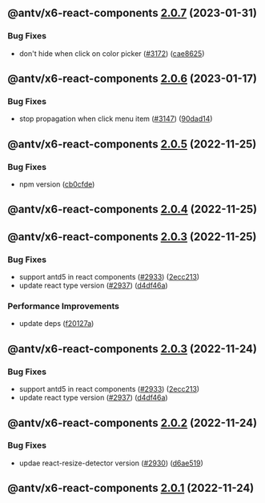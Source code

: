 ## @antv/x6-react-components [2.0.7](https://github.com/antvis/x6/compare/@antv/x6-react-components@2.0.6...@antv/x6-react-components@2.0.7) (2023-01-31)


### Bug Fixes

* don't hide when click on color picker ([#3172](https://github.com/antvis/x6/issues/3172)) ([cae8625](https://github.com/antvis/x6/commit/cae8625feb20fd93cc8002fa6ed00d345d3cf33c))

## @antv/x6-react-components [2.0.6](https://github.com/antvis/x6/compare/@antv/x6-react-components@2.0.5...@antv/x6-react-components@2.0.6) (2023-01-17)


### Bug Fixes

* stop propagation when click menu item ([#3147](https://github.com/antvis/x6/issues/3147)) ([90dad14](https://github.com/antvis/x6/commit/90dad14d7e1ad8639b80b215596c8f4bad7b00ed))

## @antv/x6-react-components [2.0.5](https://github.com/antvis/x6/compare/@antv/x6-react-components@2.0.4...@antv/x6-react-components@2.0.5) (2022-11-25)


### Bug Fixes

* npm version ([cb0cfde](https://github.com/antvis/x6/commit/cb0cfdeb4dbe8858569e6899db08ccb9ab8ba4e7))

## @antv/x6-react-components [2.0.4](https://github.com/antvis/x6/compare/@antv/x6-react-components@2.0.3...@antv/x6-react-components@2.0.4) (2022-11-25)

## @antv/x6-react-components [2.0.3](https://github.com/antvis/x6/compare/@antv/x6-react-components@2.0.2...@antv/x6-react-components@2.0.3) (2022-11-25)


### Bug Fixes

* support antd5 in react components ([#2933](https://github.com/antvis/x6/issues/2933)) ([2ecc213](https://github.com/antvis/x6/commit/2ecc213094250b476b533b444c0f3716f88b7987))
* update react type version ([#2937](https://github.com/antvis/x6/issues/2937)) ([d4df46a](https://github.com/antvis/x6/commit/d4df46ab40c0f2fb6e7a76fc0083d7b4710555b9))


### Performance Improvements

* update deps ([f20127a](https://github.com/antvis/x6/commit/f20127af555d9b7beaac3a07ac308d5c0d4e53a3))

## @antv/x6-react-components [2.0.3](https://github.com/antvis/x6/compare/@antv/x6-react-components@2.0.2...@antv/x6-react-components@2.0.3) (2022-11-24)


### Bug Fixes

* support antd5 in react components ([#2933](https://github.com/antvis/x6/issues/2933)) ([2ecc213](https://github.com/antvis/x6/commit/2ecc213094250b476b533b444c0f3716f88b7987))
* update react type version ([#2937](https://github.com/antvis/x6/issues/2937)) ([d4df46a](https://github.com/antvis/x6/commit/d4df46ab40c0f2fb6e7a76fc0083d7b4710555b9))

## @antv/x6-react-components [2.0.2](https://github.com/antvis/x6/compare/@antv/x6-react-components@2.0.1...@antv/x6-react-components@2.0.2) (2022-11-24)


### Bug Fixes

* updae react-resize-detector version ([#2930](https://github.com/antvis/x6/issues/2930)) ([d6ae519](https://github.com/antvis/x6/commit/d6ae5199c00be6429a828f537b194adddd2b6aeb))

## @antv/x6-react-components [2.0.1](https://github.com/antvis/x6/compare/@antv/x6-react-components@2.0.0...@antv/x6-react-components@2.0.1) (2022-11-24)
